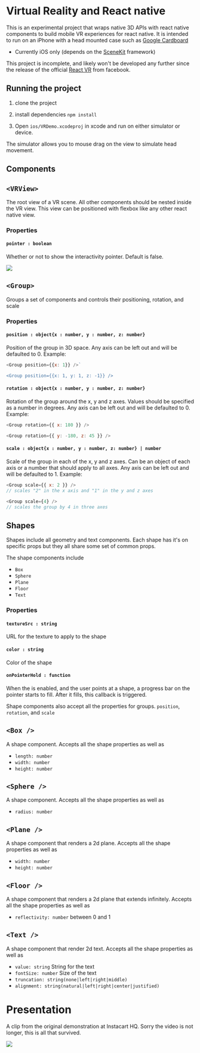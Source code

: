 # Virtual Reality and React native

This is an experimental project that wraps native 3D APIs with react native components to build mobile VR experiences for react native. It is intended to run on an iPhone with a head mounted case such as [Google Cardboard](https://vr.google.com/cardboard/)

- Currently iOS only (depends on the [SceneKit](https://developer.apple.com/reference/scenekit) framework)

This project is incomplete, and likely won't be developed any further since the release of the official [React VR](https://facebook.github.io/react-360/) from facebook.

## Running the project

1.  clone the project

2.  install dependencies `npm install`
3.  Open `ios/VRDemo.xcodeproj` in xcode and run on either simulator or device.

The simulator allows you to mouse drag on the view to simulate head movement.

## Components

## `<VRView>`

The root view of a VR scene. All other components should be nested inside the VR view. This view can be positioned with flexbox like any other react native view.

### Properties

#### `pointer : boolean`

Whether or not to show the interactivity pointer. Default is false.

![](https://file-tiqxgiegnu.now.sh/)

## `<Group>`

Groups a set of components and controls their positioning, rotation, and scale

### Properties

#### `position : object{x : number, y : number, z: number}`

Position of the group in 3D space. Any axis can be left out and will be defaulted to 0.
Example:

```javascript
<Group position={{x: 1}} />`

<Group position={{x: 1, y: 1, z: -1}} />
```

#### `rotation : object{x : number, y : number, z: number}`

Rotation of the group around the x, y and z axes. Values should be specified as a number in degrees. Any axis can be left out and will be defaulted to 0.
Example:

```javascript
<Group rotation={{ x: 180 }} />

<Group rotation={{ y: -180, z: 45 }} />
```

#### `scale : object{x : number, y : number, z: number} | number`

Scale of the group in each of the x, y and z axes. Can be an object of each axis or a number that should apply to all axes. Any axis can be left out and will be defaulted to 1.
Example:

```javascript
<Group scale={{ x: 2 }} />
// scales "2" in the x axis and "1" in the y and z axes

<Group scale={4} />
// scales the group by 4 in three axes
```

## Shapes

Shapes include all geometry and text components. Each shape has it's on specific props but they all share some set of common props.

The shape components include

- `Box`
- `Sphere`
- `Plane`
- `Floor`
- `Text`

### Properties

#### `textureSrc : string`

URL for the texture to apply to the shape

#### `color : string`

Color of the shape

#### `onPointerHold : function`

When the is enabled, and the user points at a shape, a progress bar on the pointer starts to fill. After it fills, this callback is triggered.

Shape components also accept all the properties for groups. `position`, `rotation`, and `scale`

## `<Box />`

A shape component. Accepts all the shape properties as well as

- `length: number`
- `width: number`
- `height: number`

## `<Sphere />`

A shape component. Accepts all the shape properties as well as

- `radius: number`

## `<Plane />`

A shape component that renders a 2d plane. Accepts all the shape properties as well as

- `width: number`
- `height: number`

## `<Floor />`

A shape component that renders a 2d plane that extends infinitely. Accepts all the shape properties as well as

- `reflectivity: number` between 0 and 1

## `<Text />`

A shape component that render 2d text. Accepts all the shape properties as well as

- `value: string` String for the text
- `fontSize: number` Size of the text
- `truncation: string(none|left|right|middle)`
- `alignment: string(natural|left|right|center|justified)`

# Presentation

A clip from the original demonstration at Instacart HQ. Sorry the video is not longer, this is all that survived.

[![](https://i.imgur.com/ij7I92E.jpg)](https://twitter.com/pinteration/status/827007420232708096)
